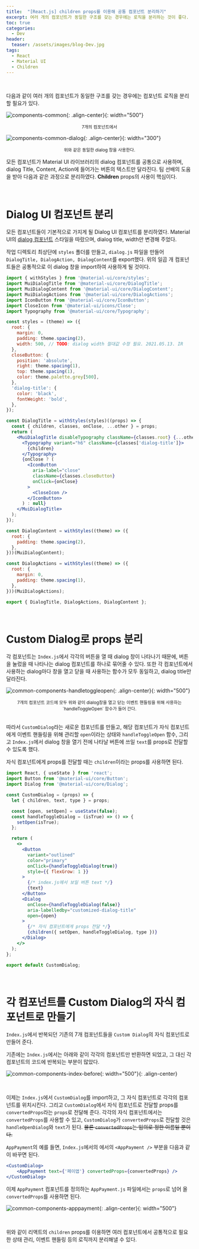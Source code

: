 ```yaml
---
title:  "[React.js] children props를 이용해 공통 컴포넌트 분리하기"
excerpt: 여러 개의 컴포넌트가 동일한 구조를 갖는 경우에는 로직을 분리하는 것이 좋다.
toc: true
categories:
  - Dev
header:
  teaser: /assets/images/blog-Dev.jpg
tags:
  - React
  - Material UI
  - Children
---
```


<br>

 다음과 같이 여러 개의 컴포넌트가 동일한 구조를 갖는 경우에는 컴포넌트 로직을 분리할 필요가 있다.

![components-common]({{site.url}}/assets/images/common-components.png){: .align-center}{: width="500"}

<center><sup>7개의 컴포넌트에서</sup></center>

![components-common-dialog]({{site.url}}/assets/images/common-components-dialog.png){: .align-center}{: width="300"}

<center><sup>위와 같은 동일한 dialog 창을 사용한다.</sup></center>

 모든 컴포넌트가 Material UI 라이브러리의 dialog 컴포넌트를 공통으로 사용하며, dialog Title, Content, Action에 들어가는 버튼의 텍스트만 달라진다. 팀 선배의 도움을 받아 다음과 같은 과정으로 분리하였다. **Children** props의 사용이 핵심이다.

<br>

#  Dialog UI 컴포넌트 분리



 모든 컴포넌트들이 기본적으로 가지게 될 Dialog UI 컴포넌트를 분리하였다.  Material UI의 [dialog 컴포넌트](https://material-ui.com/components/dialogs/) 스타일을 따랐으며, dialog title, width만 변경해 주었다.

 작업 디렉토리 최상단에 `styles` 폴더를 만들고, `dialog.js` 파일을 만들어 `DialogTitle, DialogAction, DialogContent`를 export했다. 위의 일곱 개 컴포넌트들은 공통적으로 이 dialog 창을 import하여 사용하게 될 것이다.

```jsx
import { withStyles } from '@material-ui/core/styles';
import MuiDialogTitle from '@material-ui/core/DialogTitle';
import MuiDialogContent from '@material-ui/core/DialogContent';
import MuiDialogActions from '@material-ui/core/DialogActions';
import IconButton from '@material-ui/core/IconButton';
import CloseIcon from '@material-ui/icons/Close';
import Typography from '@material-ui/core/Typography';

const styles = (theme) => ({
  root: {
    margin: 0,
    padding: theme.spacing(2),
    width: 500, // TODO: dialog width 절대값 수정 필요. 2021.05.13. IR
  },
  closeButton: {
    position: 'absolute',
    right: theme.spacing(1),
    top: theme.spacing(1),
    color: theme.palette.grey[500],
  },
  'dialog-title': {
    color: 'black',
    fontWeight: 'bold',
  },
});

const DialogTitle = withStyles(styles)((props) => {
  const { children, classes, onClose, ...other } = props;
  return (
    <MuiDialogTitle disableTypography className={classes.root} {...other}>
      <Typography variant="h6" className={classes['dialog-title']}>
        {children}
      </Typography>
      {onClose ? (
        <IconButton
          aria-label="close"
          className={classes.closeButton}
          onClick={onClose}
        >
          <CloseIcon />
        </IconButton>
      ) : null}
    </MuiDialogTitle>
  );
});

const DialogContent = withStyles((theme) => ({
  root: {
    padding: theme.spacing(2),
  },
}))(MuiDialogContent);

const DialogActions = withStyles((theme) => ({
  root: {
    margin: 0,
    padding: theme.spacing(1),
  },
}))(MuiDialogActions);

export { DialogTitle, DialogActions, DialogContent };
```

<br>

# Custom Dialog로 props 분리



 각 컴포넌트는 `Index.js`에서 각각의 버튼을 열 때 dialog 창이 나타나기 때문에, 버튼을 눌렀을 때 나타나는 dialog 컴포넌트를 하나로 묶어줄 수 있다. 또한 각 컴포넌트에서 사용하는 dialog마다 창을 열고 닫을 때 사용하는 함수가 모두 동일하고, dialog title만 달라진다.

![common-components-handletoggleopen]({{site.url}}/assets/images/common-components-handletoggleopen.png){: .align-center}{: width="500"}

<center><sup>7개의 컴포넌트 코드에 모두 위와 같이 dialog창을 열고 닫는 이벤트 핸들링을 위해 사용하는 `handleToggleOpen` 함수가 들어 간다.</sup></center>

<br>

따라서 `CustomDialog`라는 새로운 컴포넌트를 만들고, 해당 컴포넌트가 자식 컴포넌트에게 이벤트 핸들링을 위해 관리할 `open`이라는 상태와 `handleToggleOpen` 함수, 그리고 `Index.js`에서 dialog 창을 열기 전에 나타날 버튼에 쓰일 `text`를 props로 전달할 수 있도록 했다.

 자식 컴포넌트에게 props를 전달할 때는 `children`이라는 props를 사용하면 된다.

```jsx
import React, { useState } from 'react';
import Button from '@material-ui/core/Button';
import Dialog from '@material-ui/core/Dialog';

const CustomDialog = (props) => {
  let { children, text, type } = props;

  const [open, setOpen] = useState(false);
  const handleToggleDialog = (isTrue) => () => {
    setOpen(isTrue);
  };

  return (
    <>
      <Button
        variant="outlined"
        color="primary"
        onClick={handleToggleDialog(true)}
        style={{ flexGrow: 1 }}
      >
        {/* index.js에서 보일 버튼 text */}
        {text}
      </Button>
      <Dialog
        onClose={handleToggleDialog(false)}
        aria-labelledby="customized-dialog-title"
        open={open}
      >
        {/* 자식 컴포넌트에게 props 전달 */}
        {children({ setOpen, handleToggleDialog, type })}
      </Dialog>
    </>
  );
};

export default CustomDialog;

```

 <br>

# 각 컴포넌트를 Custom Dialog의 자식 컴포넌트로 만들기

 `Index.js`에서 반복되던 기존의 7개 컴포넌트들을 `Custom Dialog`의 자식 컴포넌트로 만들어 준다. 

 기존에는 `Index.js`에서는 아래와 같이 각각의 컴포넌트만 반환하면 되었고, 그 대신 각 컴포넌트의 코드에 반복되는 부분이 많았다.

![common-components-index-before]({{site.url}}/assets/images/common-components-index-before.png){: width="500"}{: .align-center}

<br>

 이제는 `Index.js`에서 `CustomDialog`를 import하고, 그 자식 컴포넌트로 각각의 컴포넌트를 위치시킨다. 그리고 `CustomDialog`에서 자식 컴포넌트로 전달할 props를 `convertedProps`라는 `props`로 전달해 준다. 각각의 자식 컴포넌트에서는 `convertedProps`를 사용할 수 있고, `CustomDialog`가 `convertedProps`로 전달할 것은 `handleOpenDialog`와 `text`가 된다. ~~물론 `convertedProps`는 임의로 정한 이름일 뿐이다.~~

   `AppPayment`의 예를 들면, `Index.js`에서의 에서의 `<AppPayment />` 부분을 다음과 같이 바꾸면 된다.

```jsx
<CustomDialog>
	<AppPayment text={'페이앱'} convertedProps={convertedProps} />
</CustomDialog>
```

 이제 `AppPayment` 컴포넌트를 정의하는 `AppPayment.js` 파일에서는 `props`로 넘어 올 `convertedProps`를 사용하면 된다.

![common-components-apppayment]({{site.url}}/assets/images/common-components-apppayment.png){: .align-center}{: width="500"}



<br>

 위와 같이 리액트의 `children` props를 이용하면 여러 컴포넌트에서 공통적으로 필요한 상태 관리, 이벤트 핸들링 등의 로직까지 분리해낼 수 있다.